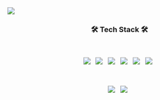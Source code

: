 <!-- ### Hi there 👋 -->

<!--
**sohyounsoo/sohyounsoo** is a ✨ _special_ ✨ repository because its `README.md` (this file) appears on your GitHub profile.

Here are some ideas to get you started:

- 🔭 I’m currently working on ...
- 🌱 I’m currently learning ...
- 👯 I’m looking to collaborate on ...
- 🤔 I’m looking for help with ...
- 💬 Ask me about ...
- 📫 How to reach me: ...
- 😄 Pronouns: ...
- ⚡ Fun fact: ... 
-->
<div>
    <a href="https://soso-shs.tistory.com" target="_blank">
        <img src="https://img.shields.io/badge/티스토리-000000?style=for-the-badge&logo=Tistory&logoColor=white"/>
    </a>   
</div>

<h3 align="center"><b>🛠 Tech Stack 🛠</b></h3>
</br>
<p align="center">
    <img src="https://img.shields.io/badge/JavaScript-F7DF1E?style=flat-square&logo=JavaScript&logoColor=white"/></a> &nbsp
    <!-- <img src="https://img.shields.io/badge/Node.js-339933?style=flat-square&logo=Node.js&logoColor=white"/></a> &nbsp -->
    <!-- <img src="https://img.shields.io/badge/Android-3DDC84?style=flat-square&logo=Android&logoColor=white"/></a> &nbsp -->
    <!-- <img src="https://img.shields.io/badge/MongoDB-47A248?style=flat-square&logo=MongoDB&logoColor=white"/></a> &nbsp  -->
    <img src="https://img.shields.io/badge/MySQL-4479A1?style=flat-square&logo=MySQL&logoColor=white"/></a> &nbsp
    <img src="https://img.shields.io/badge/Oracle-F80000?style=flat-square&logo=Oracle&logoColor=white"/></a> &nbsp
    <img src="https://img.shields.io/badge/PostgreSQL-4169E1?style=flat-square&logo=PostgreSQL&logoColor=white"/></a> &nbsp
    <img src="https://img.shields.io/badge/JAVA-007396?style=flat-square&logo=java&logoColor=white"/></a> &nbsp 
    <img src="https://img.shields.io/badge/Amazon AWS-232F3E?style=flat-square&logo=Amazon%20AWS&logoColor=white"/></a> &nbsp 
</p>

</br>
<p align="center">
    <img src="https://img.shields.io/badge/Spring-6DB33F?style=flat-square&logo=Spring&logoColor=white"/></a> &nbsp
    <img src="https://img.shields.io/badge/Spring Boot-6DB33F?style=flat-square&logo=Spring Boot&logoColor=white"/></a> &nbsp 
</p>




